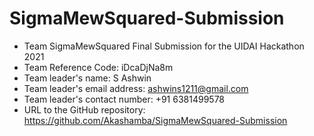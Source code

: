 # SigmaMewSquared-Submission
* Team SigmaMewSquared Final Submission for the UIDAI Hackathon 2021
* Team Reference Code: iDcaDjNa8m
* Team leader's name: S Ashwin
* Team leader's email address: ashwins1211@gmail.com
* Team leader's contact number: +91 6381499578
* URL to the GitHub repository: https://github.com/Akashamba/SigmaMewSquared-Submission 
